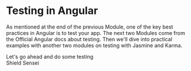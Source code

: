# Testing in Angular

As mentioned at the end of the previous Module, one of the key best practices in Angular is to test your app. The next two Modules come from the Official Angular docs about testing. Then we'll dive into practical examples with another two modules on testing with Jasmine and Karma.

Let's go ahead and do some testing  
Shield Sensei
